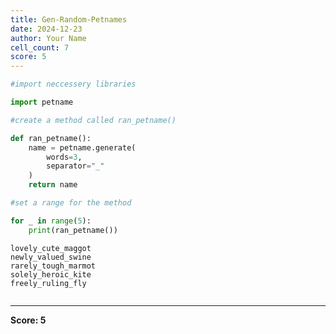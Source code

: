 ```yaml
---
title: Gen-Random-Petnames
date: 2024-12-23
author: Your Name
cell_count: 7
score: 5
---
```


```python
#import neccessery libraries
```


```python
import petname
```


```python
#create a method called ran_petname()
```


```python
def ran_petname():
    name = petname.generate(
        words=3,
        separator="_"
    )
    return name
```


```python
#set a range for the method
```


```python
for _ in range(5):
    print(ran_petname())
```

    lovely_cute_maggot
    newly_valued_swine
    rarely_tough_marmot
    solely_heroic_kite
    freely_ruling_fly



```python

```


---
**Score: 5**
